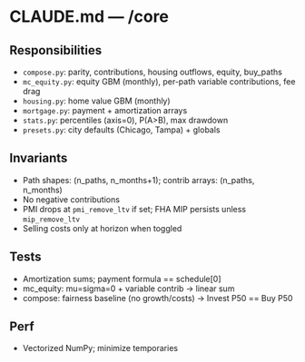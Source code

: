 # CLAUDE.md — /core

## Responsibilities

* `compose.py`: parity, contributions, housing outflows, equity, buy\_paths
* `mc_equity.py`: equity GBM (monthly), per-path variable contributions, fee drag
* `housing.py`: home value GBM (monthly)
* `mortgage.py`: payment + amortization arrays
* `stats.py`: percentiles (axis=0), P(A>B), max drawdown
* `presets.py`: city defaults (Chicago, Tampa) + globals

## Invariants

* Path shapes: (n\_paths, n\_months+1); contrib arrays: (n\_paths, n\_months)
* No negative contributions
* PMI drops at `pmi_remove_ltv` if set; FHA MIP persists unless `mip_remove_ltv`
* Selling costs only at horizon when toggled

## Tests

* Amortization sums; payment formula == schedule\[0]
* mc\_equity: mu=sigma=0 + variable contrib → linear sum
* compose: fairness baseline (no growth/costs) → Invest P50 == Buy P50

## Perf

* Vectorized NumPy; minimize temporaries
